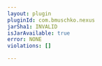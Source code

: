 ```yaml
---
layout: plugin
pluginId: com.bmuschko.nexus
jarSha1: INVALID
isJarAvailable: true
error: NONE
violations: []

---
```

